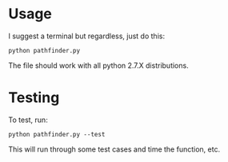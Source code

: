 
# Usage

I suggest a terminal but regardless, just do this:

    python pathfinder.py

The file should work with all python 2.7.X distributions.

# Testing

To test, run:

    python pathfinder.py --test

This will run through some test cases and time the function, etc.

